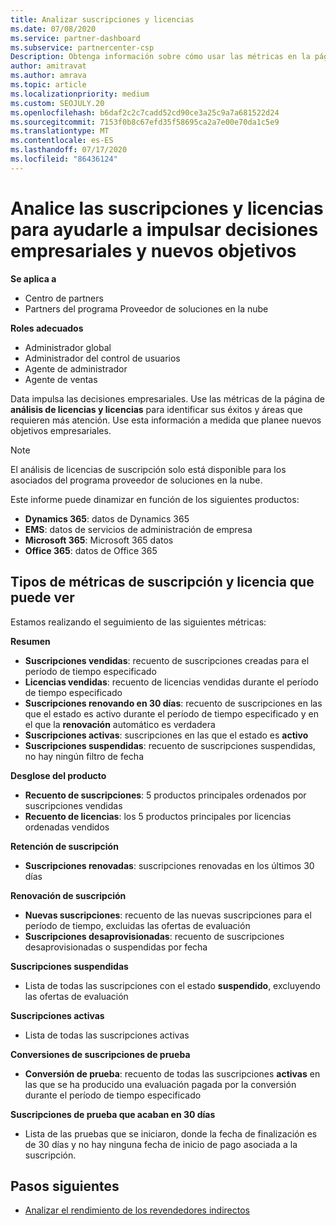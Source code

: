 ```yaml
---
title: Analizar suscripciones y licencias
ms.date: 07/08/2020
ms.service: partner-dashboard
ms.subservice: partnercenter-csp
Description: Obtenga información sobre cómo usar las métricas en la página de análisis de licencias y suscripción para identificar sus éxitos y áreas que requieren más atención.
author: amitravat
ms.author: amrava
ms.topic: article
ms.localizationpriority: medium
ms.custom: SEOJULY.20
ms.openlocfilehash: b6daf2c2c7cadd52cd90ce3a25c9a7a681522d24
ms.sourcegitcommit: 7153f0b8c67efd35f58695ca2a7e00e70da1c5e9
ms.translationtype: MT
ms.contentlocale: es-ES
ms.lasthandoff: 07/17/2020
ms.locfileid: "86436124"
---
```

# <a name="analyze-subscriptions-and-licenses-to-help-you-drive-business-decisions-and-new-goals"></a>Analice las suscripciones y licencias para ayudarle a impulsar decisiones empresariales y nuevos objetivos

**Se aplica a**

- Centro de partners
- Partners del programa Proveedor de soluciones en la nube

**Roles adecuados**

- Administrador global
- Administrador del control de usuarios
- Agente de administrador
- Agente de ventas

Data impulsa las decisiones empresariales. Use las métricas de la página de **análisis de licencias y licencias** para identificar sus éxitos y áreas que requieren más atención. Use esta información a medida que planee nuevos objetivos empresariales.

> [!NOTE]
> El análisis de licencias de suscripción solo está disponible para los asociados del programa proveedor de soluciones en la nube.


Este informe puede dinamizar en función de los siguientes productos:

 - **Dynamics 365**: datos de Dynamics 365  
 - **EMS**: datos de servicios de administración de empresa  
 - **Microsoft 365**: Microsoft 365 datos  
 - **Office 365**: datos de Office 365  


## <a name="types-of-subscription-and-license-metrics-you-can-view"></a>Tipos de métricas de suscripción y licencia que puede ver

Estamos realizando el seguimiento de las siguientes métricas:

**Resumen**  
 - **Suscripciones vendidas**: recuento de suscripciones creadas para el período de tiempo especificado  
 - **Licencias vendidas**: recuento de licencias vendidas durante el período de tiempo especificado   
 - **Suscripciones renovando en 30 días**: recuento de suscripciones en las que el estado es activo durante el período de tiempo especificado y en el que la **renovación** automático es verdadera
 - **Suscripciones activas**: suscripciones en las que el estado es **activo**  
 - **Suscripciones suspendidas**: recuento de suscripciones suspendidas, no hay ningún filtro de fecha  

**Desglose del producto**  
 - **Recuento de suscripciones**: 5 productos principales ordenados por suscripciones vendidas  
 - **Recuento de licencias**: los 5 productos principales por licencias ordenadas vendidos

**Retención de suscripción**
 - **Suscripciones renovadas**: suscripciones renovadas en los últimos 30 días  

**Renovación de suscripción**  
 - **Nuevas suscripciones**: recuento de las nuevas suscripciones para el período de tiempo, excluidas las ofertas de evaluación  
 - **Suscripciones desaprovisionadas**: recuento de suscripciones desaprovisionadas o suspendidas por fecha  

**Suscripciones suspendidas**  
 - Lista de todas las suscripciones con el estado **suspendido**, excluyendo las ofertas de evaluación  
  
**Suscripciones activas**
 - Lista de todas las suscripciones activas  

**Conversiones de suscripciones de prueba**  
 - **Conversión de prueba**: recuento de todas las suscripciones **activas** en las que se ha producido una evaluación pagada por la conversión durante el período de tiempo especificado  

**Suscripciones de prueba que acaban en 30 días**  
 - Lista de las pruebas que se iniciaron, donde la fecha de finalización es de 30 días y no hay ninguna fecha de inicio de pago asociada a la suscripción.  

## <a name="next-steps"></a>Pasos siguientes

- [Analizar el rendimiento de los revendedores indirectos](analyze-indirect-resellers.md)